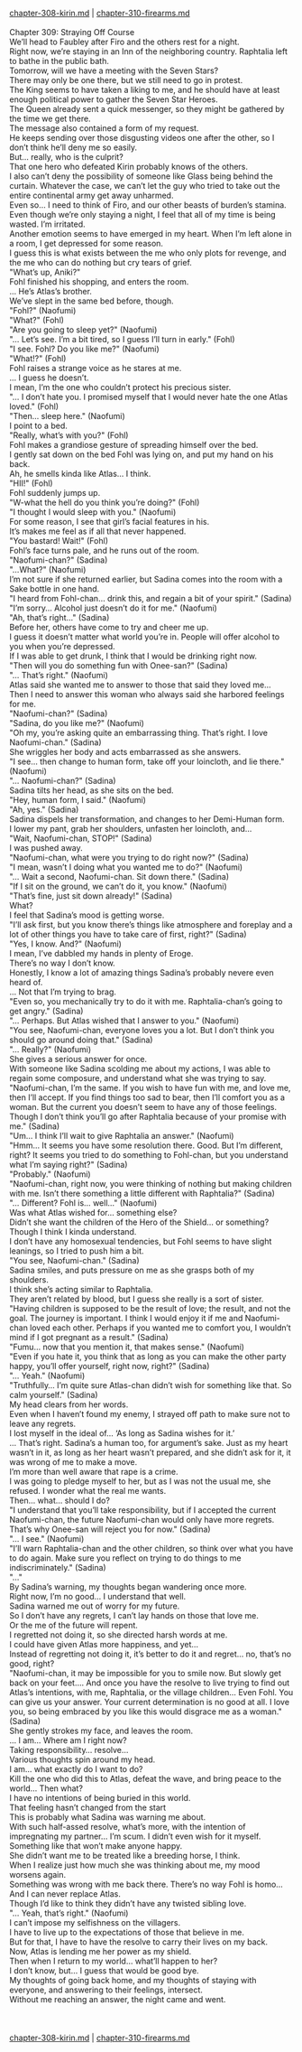 [chapter-308-kirin.md](./chapter-308-kirin.md) | [chapter-310-firearms.md](./chapter-310-firearms.md) <br/>
<br/>
Chapter 309: Straying Off Course<br/>
We’ll head to Faubley after Firo and the others rest for a night.<br/>
Right now, we’re staying in an Inn of the neighboring country. Raphtalia left to bathe in the public bath.<br/>
Tomorrow, will we have a meeting with the Seven Stars?<br/>
There may only be one there, but we still need to go in protest.<br/>
The King seems to have taken a liking to me, and he should have at least enough political power to gather the Seven Star Heroes.<br/>
The Queen already sent a quick messenger, so they might be gathered by the time we get there.<br/>
The message also contained a form of my request.<br/>
He keeps sending over those disgusting videos one after the other, so I don’t think he’ll deny me so easily.<br/>
But… really, who is the culprit?<br/>
That one hero who defeated Kirin probably knows of the others.<br/>
I also can’t deny the possibility of someone like Glass being behind the curtain. Whatever the case, we can’t let the guy who tried to take out the entire continental army get away unharmed.<br/>
Even so… I need to think of Firo, and our other beasts of burden’s stamina.<br/>
Even though we’re only staying a night, I feel that all of my time is being wasted. I’m irritated.<br/>
Another emotion seems to have emerged in my heart. When I’m left alone in a room, I get depressed for some reason.<br/>
I guess this is what exists between the me who only plots for revenge, and the me who can do nothing but cry tears of grief.<br/>
"What’s up, Aniki?"<br/>
Fohl finished his shopping, and enters the room.<br/>
… He’s Atlas’s brother.<br/>
We’ve slept in the same bed before, though.<br/>
"Fohl?" (Naofumi)<br/>
"What?" (Fohl)<br/>
"Are you going to sleep yet?" (Naofumi)<br/>
"… Let’s see. I’m a bit tired, so I guess I’ll turn in early." (Fohl)<br/>
"I see. Fohl? Do you like me?" (Naofumi)<br/>
"What!?" (Fohl)<br/>
Fohl raises a strange voice as he stares at me.<br/>
… I guess he doesn’t.<br/>
I mean, I’m the one who couldn’t protect his precious sister.<br/>
"… I don’t hate you. I promised myself that I would never hate the one Atlas loved." (Fohl)<br/>
"Then… sleep here." (Naofumi)<br/>
I point to a bed.<br/>
"Really, what’s with you?" (Fohl)<br/>
Fohl makes a grandiose gesture of spreading himself over the bed.<br/>
I gently sat down on the bed Fohl was lying on, and put my hand on his back.<br/>
Ah, he smells kinda like Atlas… I think.<br/>
"HII!" (Fohl)<br/>
Fohl suddenly jumps up.<br/>
"W-what the hell do you think you’re doing?" (Fohl)<br/>
"I thought I would sleep with you." (Naofumi)<br/>
For some reason, I see that girl’s facial features in his.<br/>
It’s makes me feel as if all that never happened.<br/>
"You bastard! Wait!" (Fohl)<br/>
Fohl’s face turns pale, and he runs out of the room.<br/>
"Naofumi-chan?" (Sadina)<br/>
"…What?" (Naofumi)<br/>
I’m not sure if she returned earlier, but Sadina comes into the room with a Sake bottle in one hand.<br/>
"I heard from Fohl-chan… drink this, and regain a bit of your spirit." (Sadina)<br/>
"I’m sorry… Alcohol just doesn’t do it for me." (Naofumi)<br/>
"Ah, that’s right…" (Sadina)<br/>
Before her, others have come to try and cheer me up.<br/>
I guess it doesn’t matter what world you’re in. People will offer alcohol to you when you’re depressed.<br/>
If I was able to get drunk, I think that I would be drinking right now.<br/>
"Then will you do something fun with Onee-san?" (Sadina)<br/>
"… That’s right." (Naofumi)<br/>
Atlas said she wanted me to answer to those that said they loved me…<br/>
Then I need to answer this woman who always said she harbored feelings for me.<br/>
"Naofumi-chan?" (Sadina)<br/>
"Sadina, do you like me?" (Naofumi)<br/>
"Oh my, you’re asking quite an embarrassing thing. That’s right. I love Naofumi-chan." (Sadina)<br/>
She wriggles her body and acts embarrassed as she answers.<br/>
"I see… then change to human form, take off your loincloth, and lie there." (Naofumi)<br/>
"… Naofumi-chan?" (Sadina)<br/>
Sadina tilts her head, as she sits on the bed.<br/>
"Hey, human form, I said." (Naofumi)<br/>
"Ah, yes." (Sadina)<br/>
Sadina dispels her transformation, and changes to her Demi-Human form.<br/>
I lower my pant, grab her shoulders, unfasten her loincloth, and…<br/>
"Wait, Naofumi-chan, STOP!" (Sadina)<br/>
I was pushed away.<br/>
"Naofumi-chan, what were you trying to do right now?" (Sadina)<br/>
"I mean, wasn’t I doing what you wanted me to do?" (Naofumi)<br/>
"… Wait a second, Naofumi-chan. Sit down there." (Sadina)<br/>
"If I sit on the ground, we can’t do it, you know." (Naofumi)<br/>
"That’s fine, just sit down already!" (Sadina)<br/>
What?<br/>
I feel that Sadina’s mood is getting worse.<br/>
"I’ll ask first, but you know there’s things like atmosphere and foreplay and a lot of other things you have to take care of first, right?" (Sadina)<br/>
"Yes, I know. And?" (Naofumi)<br/>
I mean, I’ve dabbled my hands in plenty of Eroge.<br/>
There’s no way I don’t know.<br/>
Honestly, I know a lot of amazing things Sadina’s probably nevere even heard of.<br/>
… Not that I’m trying to brag.<br/>
"Even so, you mechanically try to do it with me. Raphtalia-chan’s going to get angry." (Sadina)<br/>
"… Perhaps. But Atlas wished that I answer to you." (Naofumi)<br/>
"You see, Naofumi-chan, everyone loves you a lot. But I don’t think you should go around doing that." (Sadina)<br/>
"… Really?" (Naofumi)<br/>
She gives a serious answer for once.<br/>
With someone like Sadina scolding me about my actions, I was able to regain some composure, and understand what she was trying to say.<br/>
"Naofumi-chan, I’m the same. If you wish to have fun with me, and love me, then I’ll accept. If you find things too sad to bear, then I’ll comfort you as a woman. But the current you doesn’t seem to have any of those feelings. Though I don’t think you’ll go after Raphtalia because of your promise with me." (Sadina)<br/>
"Um… I think I’ll wait to give Raphtalia an answer." (Naofumi)<br/>
"Hmm… It seems you have some resolution there. Good. But I’m different, right? It seems you tried to do something to Fohl-chan, but you understand what I’m saying right?" (Sadina)<br/>
"Probably." (Naofumi)<br/>
"Naofumi-chan, right now, you were thinking of nothing but making children with me. Isn’t there something a little different with Raphtalia?" (Sadina)<br/>
"… Different? Fohl is… well…" (Naofumi)<br/>
Was what Atlas wished for… something else?<br/>
Didn’t she want the children of the Hero of the Shield… or something?<br/>
Though I think I kinda understand.<br/>
I don’t have any homosexual tendencies, but Fohl seems to have slight leanings, so I tried to push him a bit.<br/>
"You see, Naofumi-chan." (Sadina)<br/>
Sadina smiles, and puts pressure on me as she grasps both of my shoulders.<br/>
I think she’s acting similar to Raphtalia.<br/>
They aren’t related by blood, but I guess she really is a sort of sister.<br/>
"Having children is supposed to be the result of love; the result, and not the goal. The journey is important. I think I would enjoy it if me and Naofumi-chan loved each other. Perhaps if you wanted me to comfort you, I wouldn’t mind if I got pregnant as a result." (Sadina)<br/>
"Fumu… now that you mention it, that makes sense." (Naofumi)<br/>
"Even if you hate it, you think that as long as you can make the other party happy, you’ll offer yourself, right now, right?" (Sadina)<br/>
"… Yeah." (Naofumi)<br/>
"Truthfully… I’m quite sure Atlas-chan didn’t wish for something like that. So calm yourself." (Sadina)<br/>
My head clears from her words.<br/>
Even when I haven’t found my enemy, I strayed off path to make sure not to leave any regrets.<br/>
I lost myself in the ideal of… ‘As long as Sadina wishes for it.’<br/>
… That’s right. Sadina’s a human too, for argument’s sake. Just as my heart wasn’t in it, as long as her heart wasn’t prepared, and she didn’t ask for it, it was wrong of me to make a move.<br/>
I’m more than well aware that rape is a crime.<br/>
I was going to pledge myself to her, but as I was not the usual me, she refused. I wonder what the real me wants.<br/>
Then… what… should I do?<br/>
"I understand that you’ll take responsibility, but if I accepted the current Naofumi-chan, the future Naofumi-chan would only have more regrets. That’s why Onee-san will reject you for now." (Sadina)<br/>
"… I see." (Naofumi)<br/>
"I’ll warn Raphtalia-chan and the other children, so think over what you have to do again. Make sure you reflect on trying to do things to me indiscriminately." (Sadina)<br/>
"…"<br/>
By Sadina’s warning, my thoughts began wandering once more.<br/>
Right now, I’m no good… I understand that well.<br/>
Sadina warned me out of worry for my future.<br/>
So I don’t have any regrets, I can’t lay hands on those that love me.<br/>
Or the me of the future will repent.<br/>
I regretted not doing it, so she directed harsh words at me.<br/>
I could have given Atlas more happiness, and yet…<br/>
Instead of regretting not doing it, it’s better to do it and regret… no, that’s no good, right?<br/>
"Naofumi-chan, it may be impossible for you to smile now. But slowly get back on your feet…. And once you have the resolve to live trying to find out Atlas’s intentions, with me, Raphtalia, or the village children… Even Fohl. You can give us your answer. Your current determination is no good at all. I love you, so being embraced by you like this would disgrace me as a woman." (Sadina)<br/>
She gently strokes my face, and leaves the room.<br/>
… I am… Where am I right now?<br/>
Taking responsibility… resolve…<br/>
Various thoughts spin around my head.<br/>
I am… what exactly do I want to do?<br/>
Kill the one who did this to Atlas, defeat the wave, and bring peace to the world… Then what?<br/>
I have no intentions of being buried in this world.<br/>
That feeling hasn’t changed from the start<br/>
This is probably what Sadina was warning me about.<br/>
With such half-assed resolve, what’s more, with the intention of impregnating my partner… I’m scum. I didn’t even wish for it myself.<br/>
Something like that won’t make anyone happy.<br/>
She didn’t want me to be treated like a breeding horse, I think.<br/>
When I realize just how much she was thinking about me, my mood worsens again.<br/>
Something was wrong with me back there. There’s no way Fohl is homo…<br/>
And I can never replace Atlas.<br/>
Though I’d like to think they didn’t have any twisted sibling love.<br/>
"… Yeah, that’s right." (Naofumi)<br/>
I can’t impose my selfishness on the villagers.<br/>
I have to live up to the expectations of those that believe in me.<br/>
But for that, I have to have the resolve to carry their lives on my back.<br/>
Now, Atlas is lending me her power as my shield.<br/>
Then when I return to my world… what’ll happen to her?<br/>
I don’t know, but… I guess that would be good bye.<br/>
My thoughts of going back home, and my thoughts of staying with everyone, and answering to their feelings, intersect.<br/>
Without me reaching an answer, the night came and went.<br/>
<br/>
<br/> <br/>
[chapter-308-kirin.md](./chapter-308-kirin.md) | [chapter-310-firearms.md](./chapter-310-firearms.md) <br/>
